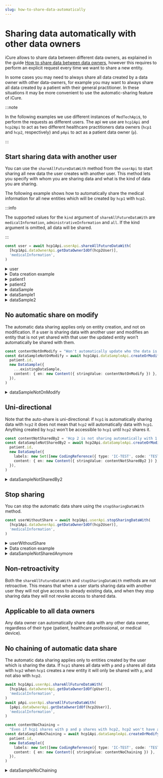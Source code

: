 ```yaml
---
slug: how-to-share-data-automatically
---
```


# Sharing data automatically with other data owners

iCure allows to share data between different data owners, as explained in the guide 
[How to share data between data owners](/sdks/how-to/how-to-share-data), however this requires to perform an explicit request every time
we want to share a new entity. 

In some cases you may need to always share all data created by a data owner with other data-owners, for example you may
want to always share all data created by a patient with their general practitioner. 
In these situations it may be more convenient to use the automatic-sharing feature of iCure. 

:::note

In the following examples we use different instances of `MedTechApi`s, to perform the requests as different users.
The api we use are `hcp1Api` and `hcp2Api` to act as two different healthcare practitioners data owners (`hcp1` and
`hcp2`, respectively) and `pApi` to act as a patient data owner (`p`).

:::

## Start sharing data with another user

You can use the `shareAllFutureDataWith` method from the `userApi` to start sharing all new data the user creates with
another user. This method lets you specify with whom you are sharing data and what is the kind of data you are sharing.

The following example shows how to automatically share the medical information for all new entities which will be created by `hcp1` with `hcp2`.

:::info

The supported values for the `kind` argument of `shareAllFutureDataWith` are `medicalInformation`, `administrativeInformation` and `all`.
If the kind argument is omitted, all data will be shared.

:::

<!-- file://code-samples/how-to/auto-share/index.mts snippet:auto share-->
```typescript
const user = await hcp1Api.userApi.shareAllFutureDataWith(
  [hcp1Api.dataOwnerApi.getDataOwnerIdOf(hcp2User)],
  'medicalInformation',
)
```
<!-- output://code-samples/how-to/auto-share/user.txt -->
<details>
<summary>user</summary>

```json
{
  "id": "f7ec463c-44b4-414e-9e7f-f2cc0967cc01",
  "rev": "106-7d51eb2d5b96fcf7982b05a0f50df8d4",
  "created": 1679919731079,
  "name": "Master HCP",
  "login": "master@b16baa.icure",
  "groupId": "ic-e2etest-medtech-docs",
  "healthcarePartyId": "b16baab3-b6a3-42a0-b4b5-8dc8e00cc806",
  "email": "master@b16baa.icure",
  "properties": {},
  "roles": {},
  "sharingDataWith": {
    "medicalInformation": {}
  },
  "authenticationTokens": {
    "aee1860e-eb42-45fc-a2f2-9753f68764e1": {
      "creationTime": 1679919731274,
      "validity": 86400
    },
    "5d47319d-0487-427f-b492-c761deea7caa": {
      "creationTime": 1680074455610,
      "validity": 31536000
    }
  }
}
```
</details>

<details>
    <summary>Data creation example</summary>

<!-- file://code-samples/how-to/auto-share/index.mts snippet:sample creation-->
```typescript
const note = 'Winter is coming'
const patient = await hcp1Api.patientApi.createOrModifyPatient(
  new Patient({ firstName: 'John', lastName: 'Snow', note }),
)
const patient1 = await hcp1Api.patientApi.getPatient(patient.id)
const patient2 = await hcp2Api.patientApi.getPatient(patient.id)
// hcp2 can already access patient
const contentString = 'Hello world'
const dataSample = await hcp1Api.dataSampleApi.createOrModifyDataSampleFor(
  patient.id,
  new DataSample({
    labels: new Set([new CodingReference({ type: 'IC-TEST', code: 'TEST' })]),
    content: { en: new Content({ stringValue: contentString }) },
  }),
)
const dataSample1 = await hcp1Api.dataSampleApi.getDataSample(dataSample.id)
const dataSample2 = await hcp2Api.dataSampleApi.getDataSample(dataSample.id)
// hcp2 can already access dataSample
```
</details>

<!-- output://code-samples/how-to/auto-share/patient1.txt -->
<details>
<summary>patient1</summary>

```json
{
  "id": "5c691167-3e78-42dd-807a-16af169fb8d0",
  "languages": [],
  "active": true,
  "parameters": {},
  "rev": "1-4a073b749b407e382848e77a91e16467",
  "created": 1682493554459,
  "modified": 1682493554459,
  "author": "f7ec463c-44b4-414e-9e7f-f2cc0967cc01",
  "responsible": "b16baab3-b6a3-42a0-b4b5-8dc8e00cc806",
  "firstName": "John",
  "lastName": "Snow",
  "note": "Winter is coming",
  "identifiers": [],
  "labels": {},
  "codes": {},
  "names": [
    {
      "firstNames": [
        "John"
      ],
      "prefix": [],
      "suffix": [],
      "lastName": "Snow",
      "text": "Snow John",
      "use": "official"
    }
  ],
  "addresses": [],
  "gender": "unknown",
  "birthSex": "unknown",
  "mergedIds": {},
  "deactivationReason": "none",
  "personalStatus": "unknown",
  "partnerships": [],
  "patientHealthCareParties": [],
  "patientProfessions": [],
  "properties": {},
  "systemMetaData": {
    "hcPartyKeys": {},
    "privateKeyShamirPartitions": {},
    "aesExchangeKeys": {},
    "transferKeys": {},
    "encryptedSelf": "TRNtX7Xd4qDjVm670bkWx+XBrFZouJSNy3okmKFS9YEpCqPxs3BRx1e9c04XjWVw",
    "secretForeignKeys": [],
    "cryptedForeignKeys": {},
    "delegations": {
      "b16baab3-b6a3-42a0-b4b5-8dc8e00cc806": {},
      "396f6d45-1d92-4bca-888c-086d8415aef9": {}
    },
    "encryptionKeys": {
      "b16baab3-b6a3-42a0-b4b5-8dc8e00cc806": {},
      "396f6d45-1d92-4bca-888c-086d8415aef9": {}
    }
  }
}
```
</details>

<!-- output://code-samples/how-to/auto-share/patient2.txt -->
<details>
<summary>patient2</summary>

```json
{
  "id": "5c691167-3e78-42dd-807a-16af169fb8d0",
  "languages": [],
  "active": true,
  "parameters": {},
  "rev": "1-4a073b749b407e382848e77a91e16467",
  "created": 1682493554459,
  "modified": 1682493554459,
  "author": "f7ec463c-44b4-414e-9e7f-f2cc0967cc01",
  "responsible": "b16baab3-b6a3-42a0-b4b5-8dc8e00cc806",
  "firstName": "John",
  "lastName": "Snow",
  "note": "Winter is coming",
  "identifiers": [],
  "labels": {},
  "codes": {},
  "names": [
    {
      "firstNames": [
        "John"
      ],
      "prefix": [],
      "suffix": [],
      "lastName": "Snow",
      "text": "Snow John",
      "use": "official"
    }
  ],
  "addresses": [],
  "gender": "unknown",
  "birthSex": "unknown",
  "mergedIds": {},
  "deactivationReason": "none",
  "personalStatus": "unknown",
  "partnerships": [],
  "patientHealthCareParties": [],
  "patientProfessions": [],
  "properties": {},
  "systemMetaData": {
    "hcPartyKeys": {},
    "privateKeyShamirPartitions": {},
    "aesExchangeKeys": {},
    "transferKeys": {},
    "encryptedSelf": "TRNtX7Xd4qDjVm670bkWx+XBrFZouJSNy3okmKFS9YEpCqPxs3BRx1e9c04XjWVw",
    "secretForeignKeys": [],
    "cryptedForeignKeys": {},
    "delegations": {
      "b16baab3-b6a3-42a0-b4b5-8dc8e00cc806": {},
      "396f6d45-1d92-4bca-888c-086d8415aef9": {}
    },
    "encryptionKeys": {
      "b16baab3-b6a3-42a0-b4b5-8dc8e00cc806": {},
      "396f6d45-1d92-4bca-888c-086d8415aef9": {}
    }
  }
}
```
</details>

<!-- output://code-samples/how-to/auto-share/dataSample.txt -->
<details>
<summary>dataSample</summary>

```json
{
  "id": "a1c8dbcb-2a8b-43a4-b47a-a73e46d84776",
  "qualifiedLinks": {},
  "batchId": "b4552147-af41-499e-81af-09a34e87fd42",
  "index": 0,
  "valueDate": 20230426071916,
  "openingDate": 20230426071916,
  "created": 1682493556591,
  "modified": 1682493556591,
  "author": "f7ec463c-44b4-414e-9e7f-f2cc0967cc01",
  "responsible": "b16baab3-b6a3-42a0-b4b5-8dc8e00cc806",
  "identifiers": [],
  "healthcareElementIds": {},
  "canvasesIds": {},
  "content": {
    "en": {
      "stringValue": "Hello world",
      "compoundValue": [],
      "ratio": [],
      "range": []
    }
  },
  "codes": {},
  "labels": {},
  "systemMetaData": {
    "secretForeignKeys": [
      "cf2cd48b-e93e-4af8-96a7-fc8c2233bc71"
    ],
    "cryptedForeignKeys": {
      "b16baab3-b6a3-42a0-b4b5-8dc8e00cc806": {},
      "396f6d45-1d92-4bca-888c-086d8415aef9": {}
    },
    "delegations": {
      "b16baab3-b6a3-42a0-b4b5-8dc8e00cc806": {},
      "396f6d45-1d92-4bca-888c-086d8415aef9": {}
    },
    "encryptionKeys": {
      "b16baab3-b6a3-42a0-b4b5-8dc8e00cc806": {},
      "396f6d45-1d92-4bca-888c-086d8415aef9": {}
    }
  }
}
```
</details>

<!-- output://code-samples/how-to/auto-share/dataSample1.txt -->
<details>
<summary>dataSample1</summary>

```json
{
  "id": "a1c8dbcb-2a8b-43a4-b47a-a73e46d84776",
  "qualifiedLinks": {},
  "batchId": "b4552147-af41-499e-81af-09a34e87fd42",
  "index": 0,
  "valueDate": 20230426071916,
  "openingDate": 20230426071916,
  "created": 1682493556591,
  "modified": 1682493556591,
  "author": "f7ec463c-44b4-414e-9e7f-f2cc0967cc01",
  "responsible": "b16baab3-b6a3-42a0-b4b5-8dc8e00cc806",
  "identifiers": [],
  "healthcareElementIds": {},
  "canvasesIds": {},
  "content": {
    "en": {
      "stringValue": "Hello world",
      "compoundValue": [],
      "ratio": [],
      "range": []
    }
  },
  "codes": {},
  "labels": {},
  "systemMetaData": {
    "secretForeignKeys": [
      "cf2cd48b-e93e-4af8-96a7-fc8c2233bc71"
    ],
    "cryptedForeignKeys": {
      "b16baab3-b6a3-42a0-b4b5-8dc8e00cc806": {},
      "396f6d45-1d92-4bca-888c-086d8415aef9": {}
    },
    "delegations": {
      "b16baab3-b6a3-42a0-b4b5-8dc8e00cc806": {},
      "396f6d45-1d92-4bca-888c-086d8415aef9": {}
    },
    "encryptionKeys": {
      "b16baab3-b6a3-42a0-b4b5-8dc8e00cc806": {},
      "396f6d45-1d92-4bca-888c-086d8415aef9": {}
    }
  }
}
```
</details>

<!-- output://code-samples/how-to/auto-share/dataSample2.txt -->
<details>
<summary>dataSample2</summary>

```json
{
  "id": "a1c8dbcb-2a8b-43a4-b47a-a73e46d84776",
  "qualifiedLinks": {},
  "batchId": "b4552147-af41-499e-81af-09a34e87fd42",
  "index": 0,
  "valueDate": 20230426071916,
  "openingDate": 20230426071916,
  "created": 1682493556591,
  "modified": 1682493556591,
  "author": "f7ec463c-44b4-414e-9e7f-f2cc0967cc01",
  "responsible": "b16baab3-b6a3-42a0-b4b5-8dc8e00cc806",
  "identifiers": [],
  "healthcareElementIds": {},
  "canvasesIds": {},
  "content": {
    "en": {
      "stringValue": "Hello world",
      "compoundValue": [],
      "ratio": [],
      "range": []
    }
  },
  "codes": {},
  "labels": {},
  "systemMetaData": {
    "secretForeignKeys": [
      "cf2cd48b-e93e-4af8-96a7-fc8c2233bc71"
    ],
    "cryptedForeignKeys": {
      "b16baab3-b6a3-42a0-b4b5-8dc8e00cc806": {},
      "396f6d45-1d92-4bca-888c-086d8415aef9": {}
    },
    "delegations": {
      "b16baab3-b6a3-42a0-b4b5-8dc8e00cc806": {},
      "396f6d45-1d92-4bca-888c-086d8415aef9": {}
    },
    "encryptionKeys": {
      "b16baab3-b6a3-42a0-b4b5-8dc8e00cc806": {},
      "396f6d45-1d92-4bca-888c-086d8415aef9": {}
    }
  }
}
```
</details>

## No automatic share on modify

The automatic data sharing applies only on entity creation, and not on modification. If a user is sharing data with 
another user and modifies an entity that is not yet shared with that user the updated entity won't automatically be 
shared with them.

<!-- file://code-samples/how-to/auto-share/index.mts snippet:not on modify-->
```typescript
const contentNotOnModify = "Won't automatically update who the data is shared with on modify"
const dataSampleNotOnModify = await hcp1Api.dataSampleApi.createOrModifyDataSampleFor(
  patient.id,
  new DataSample({
    ...existingDataSample,
    content: { en: new Content({ stringValue: contentNotOnModify }) },
  }),
)
```

<!-- output://code-samples/how-to/auto-share/dataSampleNotOnModify.txt -->
<details>
<summary>dataSampleNotOnModify</summary>

```json
{
  "id": "767312c4-eaf8-4301-9f99-42a737f25d1b",
  "qualifiedLinks": {},
  "batchId": "8664ff36-d800-4965-9429-a15ca7717b1f",
  "index": 0,
  "valueDate": 20230426071918,
  "openingDate": 20230426071918,
  "created": 1682493558507,
  "modified": 1682493558507,
  "author": "f7ec463c-44b4-414e-9e7f-f2cc0967cc01",
  "responsible": "b16baab3-b6a3-42a0-b4b5-8dc8e00cc806",
  "identifiers": [],
  "healthcareElementIds": {},
  "canvasesIds": {},
  "content": {
    "en": {
      "stringValue": "Won't automatically update who the data is shared with on modify",
      "compoundValue": [],
      "ratio": [],
      "range": []
    }
  },
  "codes": {},
  "labels": {},
  "systemMetaData": {
    "secretForeignKeys": [
      "cf2cd48b-e93e-4af8-96a7-fc8c2233bc71"
    ],
    "cryptedForeignKeys": {
      "b16baab3-b6a3-42a0-b4b5-8dc8e00cc806": {}
    },
    "delegations": {
      "b16baab3-b6a3-42a0-b4b5-8dc8e00cc806": {}
    },
    "encryptionKeys": {
      "b16baab3-b6a3-42a0-b4b5-8dc8e00cc806": {}
    }
  }
}
```
</details>


## Uni-directional

Note that the auto-share is uni-directional: if `hcp1` is automatically sharing data with `hcp2` it does not mean that
`hcp2` will automatically data with `hcp1`. Anything created by `hcp2` won't be accessible to `hcp1` until `hcp2` shares
it.

<!-- file://code-samples/how-to/auto-share/index.mts snippet:one directional-->
```typescript
const contentNotSharedBy2 = 'Hcp 2 is not sharing automatically with 1'
const dataSampleNotSharedBy2 = await hcp2Api.dataSampleApi.createOrModifyDataSampleFor(
  patient.id,
  new DataSample({
    labels: new Set([new CodingReference({ type: 'IC-TEST', code: 'TEST' })]),
    content: { en: new Content({ stringValue: contentNotSharedBy2 }) },
  }),
)
```

<!-- output://code-samples/how-to/auto-share/dataSampleNotSharedBy2.txt -->
<details>
<summary>dataSampleNotSharedBy2</summary>

```json
{
  "id": "95994944-a833-4452-8dac-658cc3b82249",
  "qualifiedLinks": {},
  "batchId": "68cf7e75-d326-4020-a4eb-9a1f1b684931",
  "index": 0,
  "valueDate": 20230426071920,
  "openingDate": 20230426071920,
  "created": 1682493560959,
  "modified": 1682493560960,
  "author": "84cb80e5-95fb-46ce-ad08-d5a6c211a9ff",
  "responsible": "396f6d45-1d92-4bca-888c-086d8415aef9",
  "identifiers": [],
  "healthcareElementIds": {},
  "canvasesIds": {},
  "content": {
    "en": {
      "stringValue": "Hcp 2 is not sharing automatically with 1",
      "compoundValue": [],
      "ratio": [],
      "range": []
    }
  },
  "codes": {},
  "labels": {},
  "systemMetaData": {
    "secretForeignKeys": [
      "cf2cd48b-e93e-4af8-96a7-fc8c2233bc71"
    ],
    "cryptedForeignKeys": {
      "396f6d45-1d92-4bca-888c-086d8415aef9": {}
    },
    "delegations": {
      "396f6d45-1d92-4bca-888c-086d8415aef9": {}
    },
    "encryptionKeys": {
      "396f6d45-1d92-4bca-888c-086d8415aef9": {}
    }
  }
}
```
</details>

## Stop sharing

You can stop the automatic data share using the `stopSharingDataWith` method.

<!-- file://code-samples/how-to/auto-share/index.mts snippet:stop auto share-->
```typescript
const userWithoutShare = await hcp1Api.userApi.stopSharingDataWith(
  [hcp1Api.dataOwnerApi.getDataOwnerIdOf(hcp2User)],
  'medicalInformation',
)
```

<!-- output://code-samples/how-to/auto-share/userWithoutShare.txt -->
<details>
<summary>userWithoutShare</summary>

```json
{
  "id": "f7ec463c-44b4-414e-9e7f-f2cc0967cc01",
  "rev": "109-b654934a9b8c15f25906aad4fbcbb5d5",
  "created": 1679919731079,
  "name": "Master HCP",
  "login": "master@b16baa.icure",
  "groupId": "ic-e2etest-medtech-docs",
  "healthcarePartyId": "b16baab3-b6a3-42a0-b4b5-8dc8e00cc806",
  "email": "master@b16baa.icure",
  "properties": {},
  "roles": {},
  "sharingDataWith": {
    "medicalInformation": {}
  },
  "authenticationTokens": {
    "aee1860e-eb42-45fc-a2f2-9753f68764e1": {
      "creationTime": 1679919731274,
      "validity": 86400
    },
    "5d47319d-0487-427f-b492-c761deea7caa": {
      "creationTime": 1680074455610,
      "validity": 31536000
    }
  }
}
```
</details>

<details>
    <summary>Data creation example</summary>

<!-- file://code-samples/how-to/auto-share/index.mts snippet:sample no share-->
```typescript
const contentNotSharedAnymore = 'Hcp 1 stopped sharing data automatically with 2'
const dataSampleNotSharedAnymore = await hcp1Api.dataSampleApi.createOrModifyDataSampleFor(
  patient.id,
  new DataSample({
    labels: new Set([new CodingReference({ type: 'IC-TEST', code: 'TEST' })]),
    content: { en: new Content({ stringValue: contentNotSharedAnymore }) },
  }),
)
```
</details>

<!-- output://code-samples/how-to/auto-share/dataSampleNotSharedAnymore.txt -->
<details>
<summary>dataSampleNotSharedAnymore</summary>

```json
{
  "id": "cb3b4d63-9ee9-4ce6-8659-51714cb3e64f",
  "qualifiedLinks": {},
  "batchId": "82ffccc5-fbcd-420c-9519-6a86c82836a0",
  "index": 0,
  "valueDate": 20230426071922,
  "openingDate": 20230426071922,
  "created": 1682493562525,
  "modified": 1682493562525,
  "author": "f7ec463c-44b4-414e-9e7f-f2cc0967cc01",
  "responsible": "b16baab3-b6a3-42a0-b4b5-8dc8e00cc806",
  "identifiers": [],
  "healthcareElementIds": {},
  "canvasesIds": {},
  "content": {
    "en": {
      "stringValue": "Hcp 1 stopped sharing data automatically with 2",
      "compoundValue": [],
      "ratio": [],
      "range": []
    }
  },
  "codes": {},
  "labels": {},
  "systemMetaData": {
    "secretForeignKeys": [
      "cf2cd48b-e93e-4af8-96a7-fc8c2233bc71"
    ],
    "cryptedForeignKeys": {
      "b16baab3-b6a3-42a0-b4b5-8dc8e00cc806": {}
    },
    "delegations": {
      "b16baab3-b6a3-42a0-b4b5-8dc8e00cc806": {}
    },
    "encryptionKeys": {
      "b16baab3-b6a3-42a0-b4b5-8dc8e00cc806": {}
    }
  }
}
```
</details>

## Non-retroactivity

Both the `shareAllFutureDataWith` and `stopSharingDataWith` methods are not retroactive. This means that when a user
starts sharing data with another user they will not give access to already existing data, and when they stop sharing 
data they will not revoke access to shared data.

## Applicable to all data owners

Any data owner can automatically share data with any other data owner, regardless of their type (patient, healthcare 
professional, or medical device).

## No chaining of automatic data share

The automatic data sharing applies only to entities created by the user which is sharing the data. If `hcp1` shares all 
data with `p` and `p` shares all data with `hcp2` when `hcp1` creates a new entity it will only be shared with `p`, and
not also with `hcp2`.

<!-- file://code-samples/how-to/auto-share/index.mts snippet:share chain-->
```typescript
await hcp1Api.userApi.shareAllFutureDataWith(
  [hcp1Api.dataOwnerApi.getDataOwnerIdOf(pUser)],
  'medicalInformation',
)
await pApi.userApi.shareAllFutureDataWith(
  [pApi.dataOwnerApi.getDataOwnerIdOf(hcp2User)],
  'medicalInformation',
)

const contentNoChaining =
  "Even if hcp1 shares with p and p shares with hcp2, hcp2 won't have automatic access to the data"
const dataSampleNoChaining = await hcp1Api.dataSampleApi.createOrModifyDataSampleFor(
  patient.id,
  new DataSample({
    labels: new Set([new CodingReference({ type: 'IC-TEST', code: 'TEST' })]),
    content: { en: new Content({ stringValue: contentNoChaining }) },
  }),
)
```

<!-- output://code-samples/how-to/auto-share/dataSampleNoChaining.txt -->
<details>
<summary>dataSampleNoChaining</summary>

```json
{
  "id": "09a5e463-2787-4fd6-9f00-c7481c919137",
  "qualifiedLinks": {},
  "batchId": "09c4fb99-3166-4df0-856e-73ab60009dd7",
  "index": 0,
  "valueDate": 20230426071924,
  "openingDate": 20230426071924,
  "created": 1682493564421,
  "modified": 1682493564421,
  "author": "f7ec463c-44b4-414e-9e7f-f2cc0967cc01",
  "responsible": "b16baab3-b6a3-42a0-b4b5-8dc8e00cc806",
  "identifiers": [],
  "healthcareElementIds": {},
  "canvasesIds": {},
  "content": {
    "en": {
      "stringValue": "Even if hcp1 shares with p and p shares with hcp2, hcp2 won't have automatic access to the data",
      "compoundValue": [],
      "ratio": [],
      "range": []
    }
  },
  "codes": {},
  "labels": {},
  "systemMetaData": {
    "secretForeignKeys": [
      "cf2cd48b-e93e-4af8-96a7-fc8c2233bc71"
    ],
    "cryptedForeignKeys": {
      "b16baab3-b6a3-42a0-b4b5-8dc8e00cc806": {},
      "3238dd4f-be09-4375-bb5b-0bf9d737ac94": {}
    },
    "delegations": {
      "b16baab3-b6a3-42a0-b4b5-8dc8e00cc806": {},
      "3238dd4f-be09-4375-bb5b-0bf9d737ac94": {}
    },
    "encryptionKeys": {
      "b16baab3-b6a3-42a0-b4b5-8dc8e00cc806": {},
      "3238dd4f-be09-4375-bb5b-0bf9d737ac94": {}
    }
  }
}
```
</details>
